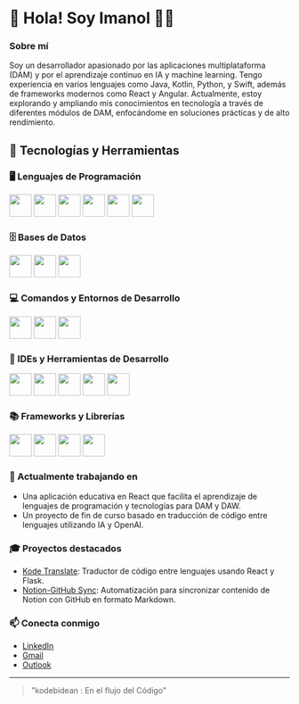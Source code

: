 # 👋 Hola! Soy Imanol 👨‍💻

### Sobre mí
Soy un desarrollador apasionado por las aplicaciones multiplataforma (DAM) y por el aprendizaje continuo en IA y machine learning. Tengo experiencia en varios lenguajes como Java, Kotlin, Python, y Swift, además de frameworks modernos como React y Angular. Actualmente, estoy explorando y ampliando mis conocimientos en tecnología a través de diferentes módulos de DAM, enfocándome en soluciones prácticas y de alto rendimiento.

## 🚀 Tecnologías y Herramientas

### 🖥️ Lenguajes de Programación
<p align="left">
  <img src="https://cdn.jsdelivr.net/gh/devicons/devicon/icons/java/java-original.svg" width="40" height="40"/>
  <img src="https://cdn.jsdelivr.net/gh/devicons/devicon/icons/kotlin/kotlin-original.svg" width="40" height="40"/>
  <img src="https://cdn.jsdelivr.net/gh/devicons/devicon/icons/python/python-original.svg" width="40" height="40"/>
  <img src="https://cdn.jsdelivr.net/gh/devicons/devicon/icons/javascript/javascript-original.svg" width="40" height="40"/>
  <img src="https://cdn.jsdelivr.net/gh/devicons/devicon/icons/swift/swift-original.svg" width="40" height="40"/>
  <img src="https://cdn.jsdelivr.net/gh/devicons/devicon/icons/cplusplus/cplusplus-original.svg" width="40" height="40"/>
</p>

### 🗄️ Bases de Datos
<p align="left">
  <img src="https://cdn.jsdelivr.net/gh/devicons/devicon/icons/mysql/mysql-original.svg" width="40" height="40"/>
  <img src="https://cdn.jsdelivr.net/gh/devicons/devicon/icons/postgresql/postgresql-original.svg" width="40" height="40"/>
  <img src="https://cdn.jsdelivr.net/gh/devicons/devicon/icons/mongodb/mongodb-original.svg" width="40" height="40"/>
</p>

### 💻 Comandos y Entornos de Desarrollo
<p align="left">
  <img src="https://cdn.jsdelivr.net/gh/devicons/devicon/icons/bash/bash-original.svg" width="40" height="40"/>
  <img src="https://cdn.jsdelivr.net/gh/devicons/devicon/icons/docker/docker-original.svg" width="40" height="40"/>
  <img src="https://cdn.jsdelivr.net/gh/devicons/devicon/icons/nodejs/nodejs-original.svg" width="40" height="40"/>
</p>

### 🔧 IDEs y Herramientas de Desarrollo
<p align="left">
  <img src="https://cdn.jsdelivr.net/gh/devicons/devicon/icons/intellij/intellij-original.svg" width="40" height="40"/>
  <img src="https://cdn.jsdelivr.net/gh/devicons/devicon/icons/androidstudio/androidstudio-original.svg" width="40" height="40"/>
  <img src="https://cdn.jsdelivr.net/gh/devicons/devicon/icons/xcode/xcode-original.svg" width="40" height="40"/>
  <img src="https://cdn.jsdelivr.net/gh/devicons/devicon/icons/vscode/vscode-original.svg" width="40" height="40"/>
  <img src="https://cdn.jsdelivr.net/gh/devicons/devicon/icons/unity/unity-original.svg" width="40" height="40"/>
</p>

### 📚 Frameworks y Librerías
<p align="left">
  <img src="https://cdn.jsdelivr.net/gh/devicons/devicon/icons/react/react-original.svg" width="40" height="40"/>
  <img src="https://cdn.jsdelivr.net/gh/devicons/devicon/icons/angularjs/angularjs-original.svg" width="40" height="40"/>
  <img src="https://cdn.jsdelivr.net/gh/devicons/devicon/icons/spring/spring-original.svg" width="40" height="40"/>
  <img src="https://cdn.jsdelivr.net/gh/devicons/devicon/icons/flask/flask-original.svg" width="40" height="40"/>
</p>

### 🌱 Actualmente trabajando en
- Una aplicación educativa en React que facilita el aprendizaje de lenguajes de programación y tecnologías para DAM y DAW.
- Un proyecto de fin de curso basado en traducción de código entre lenguajes utilizando IA y OpenAI.

### 🎓 Proyectos destacados
- [Kode Translate](https://github.com/kodebidean/kode-translate): Traductor de código entre lenguajes usando React y Flask.
- [Notion-GitHub Sync](https://github.com/tu-usuario/notion_github.py): Automatización para sincronizar contenido de Notion con GitHub en formato Markdown.

### 📫 Conecta conmigo
- [LinkedIn](https://www.linkedin.com/in/imanol-mugueta-unsain-b18ba92b3/) 
- [Gmail](mailto:kodigolekua@gmail.com)
- [Outlook](mailto:kodeleku@outlook.com)

---

> "kodebidean : En el flujo del Código"
